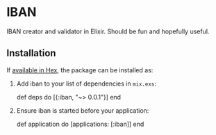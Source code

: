 # IBAN

IBAN creator and validator in Elixir.
Should be fun and hopefully useful.

## Installation

If [available in Hex](https://hex.pm/docs/publish), the package can be installed as:

  1. Add iban to your list of dependencies in `mix.exs`:

        def deps do
          [{:iban, "~> 0.0.1"}]
        end

  2. Ensure iban is started before your application:

        def application do
          [applications: [:iban]]
        end
